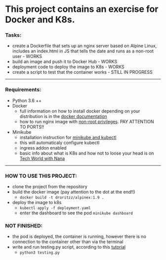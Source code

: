 # This project contains an exercise for Docker and K8s.

### Tasks:
- create a Dockerfile that sets up an nginx server based on Alpine Linux, includes an index.html in JS that tells the date and runs as a non-root user - WORKS
- build an image and push it to Docker Hub - WORKS
- deployment code to deploy the image to K8s - WORKS 
- create a script to test that the container works - STILL IN PROGRESS
------------------
### Requirements:
- Python 3.6 ++
- Docker 
    - full information on how to install docker depending on your distribution is in the [docker documentation](https://docs.docker.com/engine/install/)
    - how to run nginx image with [non-root privileges](https://harsimran-kaur.medium.com/run-nginx-as-unprivileged-user-in-docker-container-on-kubernetes-6e71564cf78b). PAY ATTENTION TO PORTS!!
- Minikube
    - installation instruction for [minikube and kubectl](https://kubernetes.io/docs/tutorials/hello-minikube/)
    - this will automaticaly configure kubectl
    - ingress addon enabled
    - basic info about what is K8s and how not to loose your head is on [Tech World with Nana](https://www.youtube.com/watch?v=VnvRFRk_51k&list=PLy7NrYWoggjziYQIDorlXjTvvwweTYoNC)
 
-------------------
### HOW TO USE THIS PROJECT:
- clone the project from the repository
- build the docker image (pay attention to the dot at the end!!)
    - `docker build -t droritzz/alpinex:1.9 .`
- deploy the image to k8s
    - `kubectl apply -f deployment.yaml`
    - enter the dashboard to see the pod  `minikube dashboard`

### NOT FINISHED:
- the pod is deployed, the container is running, however there is no connection to the container other than via the terminal
- write and run testing.py script, according to this [tutorial](https://theautomatic.net/2019/01/19/scraping-data-from-javascript-webpage-python/)
    - `python3 testing.py`




